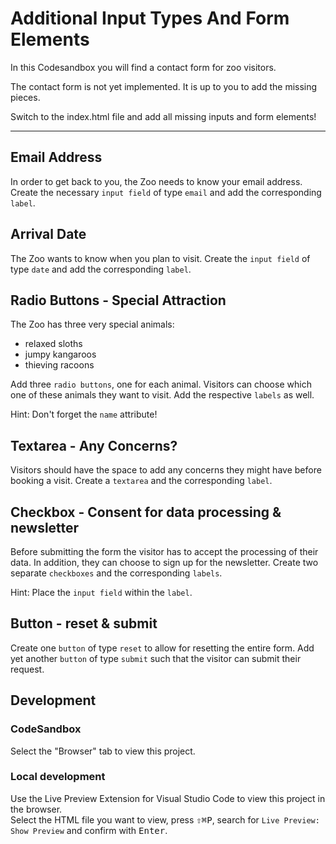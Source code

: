 # Additional Input Types And Form Elements

In this Codesandbox you will find a contact form for zoo visitors.

The contact form is not yet implemented. It is up to you to add the missing pieces.

Switch to the index.html file and add all missing inputs and form elements!

---

## Email Address

In order to get back to you, the Zoo needs to know your email address. Create the necessary `input field` of type `email` and add the corresponding `label`.

## Arrival Date

The Zoo wants to know when you plan to visit. Create the `input field` of type `date` and add the corresponding `label`.

## Radio Buttons - Special Attraction

The Zoo has three very special animals:

- relaxed sloths
- jumpy kangaroos
- thieving racoons

Add three `radio buttons`, one for each animal. Visitors can choose which one of these animals they want to visit. Add the respective `labels` as well.

Hint: Don't forget the `name` attribute!

## Textarea - Any Concerns?

Visitors should have the space to add any concerns they might have before booking a visit. Create a `textarea` and the corresponding `label`.

## Checkbox - Consent for data processing & newsletter

Before submitting the form the visitor has to accept the processing of their data. In addition, they can choose to sign up for the newsletter.
Create two separate `checkboxes` and the corresponding `labels`.

Hint: Place the `input field` within the `label`.

## Button - reset & submit

Create one `button` of type `reset` to allow for resetting the entire form. Add yet another `button` of type `submit` such that the visitor can submit their request.

## Development

### CodeSandbox

Select the "Browser" tab to view this project.

### Local development

Use the Live Preview Extension for Visual Studio Code to view this project in the browser.  
Select the HTML file you want to view, press <kbd>⇧</kbd><kbd>⌘</kbd><kbd>P</kbd>, search for `Live Preview: Show Preview` and confirm with <kbd>Enter</kbd>.
